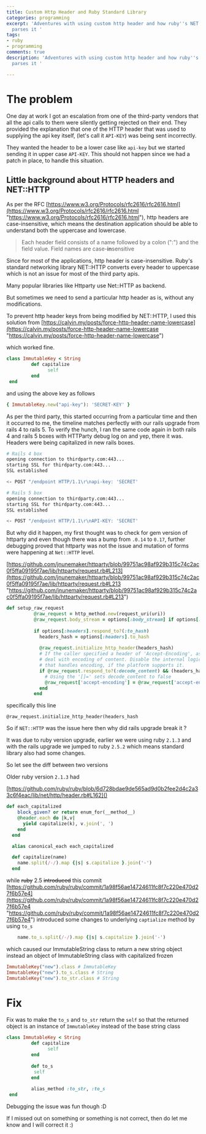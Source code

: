 ```yaml
---
title: Custom Http Header and Ruby Standard Library
categories: programming
excerpt: 'Adventures with using custom http header and how ruby''s NET::HTTP library
  parses it '
tags:
- ruby
- programming
comments: true
description: 'Adventures with using custom http header and how ruby''s NET::HTTP library
  parses it '

---
```

# The problem

One day at work I got an escalation from one of the third-party vendors that all the api calls to them were silently getting rejected on their end. They provided the explanation that one of the HTTP header that was used to supplying the api key itself, (let's call it  `API-KEY`)  was being sent incorrectly.

They wanted the header to be a lower case like `api-key` but we started sending it in upper case `API-KEY`. This should not happen since we had a  patch in place, to handle this situation.

## Little background about HTTP headers and NET::HTTP

As per the RFC [https://www.w3.org/Protocols/rfc2616/rfc2616.html](https://www.w3.org/Protocols/rfc2616/rfc2616.html "https://www.w3.org/Protocols/rfc2616/rfc2616.html"), http headers are case-insensitive, which means the destination application should be able to understand both the uppercase and lowercase.

> Each header field consists of a name followed by a colon (":") and the field value. Field names are case-**in**sensitive

Since for most of the applications, http header is case-insensitive. Ruby's standard networking library NET::HTTP converts every header to uppercase which is not an issue for most of the third party apis.

Many popular libraries like Httparty use Net::HTTP as backend.

But sometimes we need to send a particular http header as is, without any modifications.

To prevent http header keys from being modified by NET::HTTP, I used this solution from [https://calvin.my/posts/force-http-header-name-lowercase](https://calvin.my/posts/force-http-header-name-lowercase "https://calvin.my/posts/force-http-header-name-lowercase")

which worked fine.

```ruby
class ImmutableKey < String 
         def capitalize 
               self 
         end 
 end
```

and using the above key as  follows

```ruby
{ ImmutableKey.new("api-key"): 'SECRET-KEY' } 
```

As per the third party, this started occurring from a particular time and then it occurred to me, the timeline matches perfectly with our rails upgrade from rails 4 to rails 5.
To verify the hunch, I ran the same code again in both rails 4 and rails 5 boxes with HTTParty debug log on and yep, there it was. Headers were being capitalized in new rails boxes.

```bash
# Rails 4 box
opening connection to thirdparty.com:443...
starting SSL for thirdparty.com:443...
SSL established

<- POST "/endpoint HTTP/1.1\r\napi-key: 'SECRET'
```

```bash
# Rails 5 box
opening connection to thirdparty.com:443...
starting SSL for thirdparty.com:443...
SSL established

<- POST "/endpoint HTTP/1.1\r\nAPI-KEY: 'SECRET'
```

But why did it happen, my first thought was to check for gem version of httparty and even though there was a bump from `.0.14` to `0.17`, further debugging proved that httparty was not the issue and mutation of forms were happening at `Net::HTTP` level.

[https://github.com/jnunemaker/httparty/blob/99751ac98af929b315c74c2ac0f5ffa09195f7ae/lib/httparty/request.rb#L213](https://github.com/jnunemaker/httparty/blob/99751ac98af929b315c74c2ac0f5ffa09195f7ae/lib/httparty/request.rb#L213 "https://github.com/jnunemaker/httparty/blob/99751ac98af929b315c74c2ac0f5ffa09195f7ae/lib/httparty/request.rb#L213")

```ruby
def setup_raw_request
          @raw_request = http_method.new(request_uri(uri))
          @raw_request.body_stream = options[:body_stream] if options[:body_stream]
    
          if options[:headers].respond_to?(:to_hash)
            headers_hash = options[:headers].to_hash
    
            @raw_request.initialize_http_header(headers_hash)
            # If the caller specified a header of 'Accept-Encoding', assume they want to
            # deal with encoding of content. Disable the internal logic in Net:HTTP
            # that handles encoding, if the platform supports it.
            if @raw_request.respond_to?(:decode_content) && (headers_hash.key?('Accept-Encoding') || headers_hash.key?('accept-encoding'))
              # Using the '[]=' sets decode_content to false
              @raw_request['accept-encoding'] = @raw_request['accept-encoding']
            end
          end
```

specifically this line

`@raw_request.initialize_http_header(headers_hash`

So if `NET::HTTP` was the issue here then why did rails upgrade break it ?

It was due to ruby version upgrade, earlier we were using ruby `2.1.3` and with the rails upgrade we jumped to ruby `2.5.2` which means standard library also had some changes.

So let see the diff between two versions

Older ruby version `2.1.3` had

[https://github.com/ruby/ruby/blob/6d728bdae9de565ad9d0b2fee2d4c2a33c6f4eac/lib/net/http/header.rb#L162]()

```ruby
def each_capitalized
    block_given? or return enum_for(__method__)
    @header.each do |k,v|
      yield capitalize(k), v.join(', ')
    end
  end

  alias canonical_each each_capitalized

  def capitalize(name)
    name.split(/-/).map {|s| s.capitalize }.join('-')
  end
```

while ~~ruby~~ 2.5 ~~introduced~~ this commit [https://github.com/ruby/ruby/commit/1a98f56ae14724611fc8f7c220e470d27f6b57e4](https://github.com/ruby/ruby/commit/1a98f56ae14724611fc8f7c220e470d27f6b57e4 "https://github.com/ruby/ruby/commit/1a98f56ae14724611fc8f7c220e470d27f6b57e4") introduced some changes  to underlying `captialize` method by using `to_s`

```ruby
    name.to_s.split(/-/).map {|s| s.capitalize }.join('-')
```

which caused our ImmutableString class to return a new string object instead an object of ImmutableString class with capitalized frozen

```ruby
ImmutableKey("new").class # ImmutableKey
ImmutableKey("new").to_s.class # String
ImmutableKey("new").to_str.class # String
```

# Fix

Fix was to make the `to_s` and `to_str` return the `self` so that the returned object is an instance of `ImmutableKey` instead of the base string class

```ruby
class ImmutableKey < String 
         def capitalize 
               self 
         end 
         
         def to_s
          self 
         end 
         
         alias_method :to_str, :to_s
 end
```

Debugging the issue was fun though :D

If I missed out on something or something is not correct, then do let me know and I will correct it :)